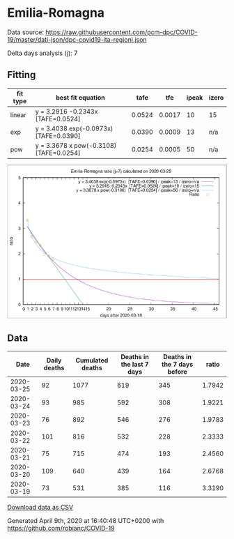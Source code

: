 # Emilia-Romagna

Data source: https://raw.githubusercontent.com/pcm-dpc/COVID-19/master/dati-json/dpc-covid19-ita-regioni.json

Delta days analysis (j): 7

## Fitting 
|fit type|best fit equation|tafe|tfe|ipeak|izero|
|-------|-----|--------|------|---|---|
|linear|y = 3.2916 -0.2343x  [TAFE=0.0524]|0.0524|0.0017|10|15|
|exp|y = 3.4038 exp(-0.0973x)  [TAFE=0.0390]|0.0390|0.0009|13|n/a|
|pow|y = 3.3678 x pow(-0.3108)  [TAFE=0.0254]|0.0254|0.0005|50|n/a|

![Plot](COVID-19_emilia-romagna_j7_2020-03-25.png)

## Data
|Date|Daily deaths|Cumulated deaths|Deaths in the last 7 days|Deaths in the 7 days before|ratio|
|----|----------|-----------|-------|--------------------|-----|
|2020-03-25|92|1077|619|345|1.7942|
|2020-03-24|93|985|592|308|1.9221|
|2020-03-23|76|892|546|276|1.9783|
|2020-03-22|101|816|532|228|2.3333|
|2020-03-21|75|715|474|193|2.4560|
|2020-03-20|109|640|439|164|2.6768|
|2020-03-19|73|531|385|116|3.3190|

[Download data as CSV](COVID-19_emilia-romagna_j7_2020-03-25.csv)

Generated April 9th, 2020 at 16:40:48 UTC+0200 with https://github.com/robianc/COVID-19
